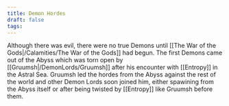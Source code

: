 ```yaml
---
title: Demon Hordes
draft: false
tags:
---
```

 Although there was evil, there were no true Demons until [[The War of the Gods|/Calamities/The War of the Gods]] had begun. The first Demons came out of the Abyss which was torn open by [[Gruumsh|/DemonLords/Gruumsh]] after his encounter with [[Entropy]] in the Astral Sea. Gruumsh led the hordes from the Abyss against the rest of the world and other Demon Lords soon joined him, either spawining from the Abyss itself or after being twisted by [[Entropy]] like Gruumsh before them. 